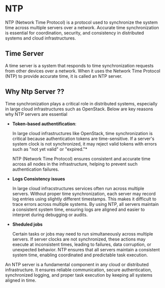 # NTP 

NTP (Network Time Protocol) is a protocol used to synchronize the system time across multiple servers over a network. Accurate time synchronization is essential for coordination, security, and consistency in distributed systems and cloud infrastructures.

## Time Server

A time server is a system that responds to time synchronization requests from other devices over a network. When it uses the Network Time Protocol (NTP) to provide accurate time, it is called an NTP server.

## Why Ntp Server  ?? 

Time synchronization plays a critical role in distributed systems, especially in large cloud infrastructures such as OpenStack. Below are key reasons why NTP servers are essential

 - **Token-based authentification**:
    
    In large cloud infrastructures like OpenStack, time synchronization is critical because authentication tokens are time-sensitive. If a server's system clock is not synchronized, it may reject valid tokens with errors such as "not yet valid" or "expired."*

    NTP (Network Time Protocol) ensures consistent and accurate time across all nodes in the infrastructure, helping to prevent such authentication failures.

-  **Logs Consistency issues**
   
    In large cloud infracstructures services often run across multiple servers. Without proper time synchronization, each server may record log entries using slightly different timestamps. This makes it difficult to trace errors across multiple  systems. By using NTP, all servers maintain a consistent system time, ensuring logs are aligned and easier to interpret during debugging or audits.

- **Sheduled jobs**
   
   Certain tasks or jobs may need to run simultaneously across multiple servers. If server clocks are not synchronized, these actions may execute at inconsistent times, leading to failures, data corruption, or unexpected behavior. NTP ensures that all servers maintain a consistent system time, enabling coordinated and predictable task execution.


An NTP server is a fundamental component in any cloud or distributed infrastructure. It ensures reliable communication, secure authentication, synchronized logging, and proper task execution by keeping all systems aligned in time.